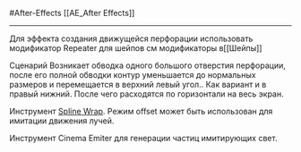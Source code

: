 #After-Effects 
[[AE_After Effects]]
________
Для эффекта создания движущейся перфорации использовать модификатор Repeater для шейпов см модификаторы в[[Шейпы]]

Сценарий
Возникает обводка одного большого отверстия перфорации, после его полной обводки контур уменьшается до нормальных размеров и перемещается в верхний левый угол.. Как вариант и в правый нижний.
После чего расходятся по горизонтали на весь экран.

Инструмент [Spline Wrap](https://help.maxon.net/c4d/2023/en-us/Content/html/OMOGRAPH_SPLINEWRAP.html?TocPath=Create%2520Menu%257CDeformer%2520Object%257CSpline%2520Wrap%257C_____0).  Режим offset может быть использован для имитации движения лучей.

Инструмент Cinema Emiter для генерации частиц имитирующих свет.